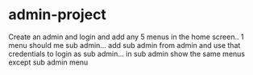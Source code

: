 # admin-project

Create an admin and login and add any 5 menus in the home screen.. 1 menu should me sub admin... add sub admin from admin and use that credentials to login as sub admin... in sub admin show the same menus except sub admin menu
